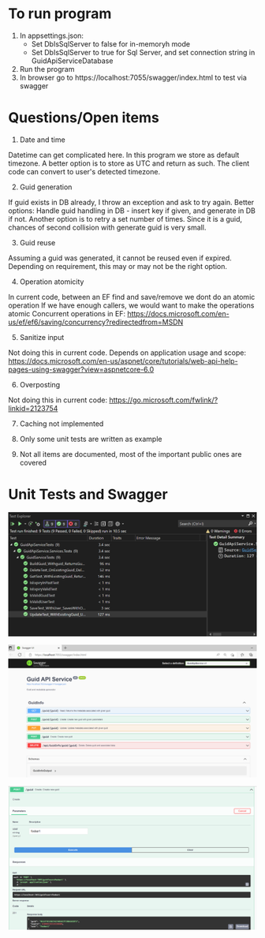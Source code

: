 ﻿# To run program
1. In appsettings.json:
	* Set DbIsSqlServer to false for in-memoryh mode
	* Set DbIsSqlServer to true for Sql Server, and set connection string in GuidApiServiceDatabase
2. Run the program
3. In browser go to https://localhost:7055/swagger/index.html to test via swagger


# Questions/Open items

1. Date and time

Datetime can get complicated here. In this program we store as default timezone.
A better option is to store as UTC and return as such. 
The client code can convert to user's detected timezone.

2. Guid generation

If guid exists in DB already, I throw an exception and ask to try again.
Better options: Handle guid handling in DB - insert key if given, and generate in DB if not.
Another option is to retry a set number of times. Since it is a guid,
chances of second collision with generate guid is very small.

3. Guid reuse

Assuming a guid was generated, it cannot be reused even if expired.
Depending on requirement, this may or may not be the right option.

4. Operation atomicity

In current code, between an EF find and save/remove we dont do an atomic operation
If we have enough callers, we would want to make the operations atomic
Concurrent operations in EF: https://docs.microsoft.com/en-us/ef/ef6/saving/concurrency?redirectedfrom=MSDN 

5. Sanitize input

Not doing this in current code. Depends on application usage and scope: 
https://docs.microsoft.com/en-us/aspnet/core/tutorials/web-api-help-pages-using-swagger?view=aspnetcore-6.0 

6. Overposting

Not doing this in current code:
https://go.microsoft.com/fwlink/?linkid=2123754

7. Caching not implemented

8. Only some unit tests are written as example

9. Not all items are documented, most of the important public ones are covered

# Unit Tests and Swagger

![alt text](https://github.com/wamtest/GuidApiService/blob/main/sampletests.png)

![alt text](https://github.com/wamtest/GuidApiService/blob/main/swagger.png)

![alt text](https://github.com/wamtest/GuidApiService/blob/main/swaggertest.png)
